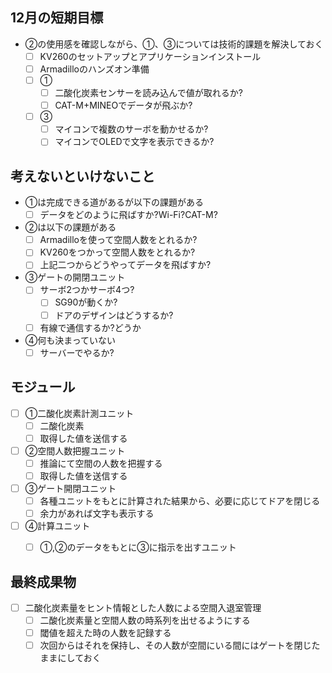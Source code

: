 ## 12月の短期目標

* ②の使用感を確認しながら、①、③については技術的課題を解決しておく
   * [ ] KV260のセットアップとアプリケーションインストール
   * [ ] Armadilloのハンズオン準備
   * [ ] ①
      * [ ] 二酸化炭素センサーを読み込んで値が取れるか?
      * [ ] CAT-M+MINEOでデータが飛ぶか? 
   * [ ] ③
      * [ ] マイコンで複数のサーボを動かせるか?
      * [ ] マイコンでOLEDで文字を表示できるか?

## 考えないといけないこと

* ①は完成できる道があるが以下の課題がある
    * [ ] データをどのように飛ばすか?Wi-Fi?CAT-M?
* ②は以下の課題がある
    * [ ] Armadilloを使って空間人数をとれるか?
    * [ ] KV260をつかって空間人数をとれるか?
    * [ ] 上記二つからどうやってデータを飛ばすか?
* ③ゲートの開閉ユニット
    * [ ] サーボ2つかサーボ4つ?
        * [ ] SG90が動くか?
        * [ ] ドアのデザインはどうするか?
    * [ ] 有線で通信するか?どうか
* ④何も決まっていない
    * [ ] サーバーでやるか?

## モジュール

* [ ] ①二酸化炭素計測ユニット
    * [ ] 二酸化炭素
    * [ ] 取得した値を送信する
* [ ] ②空間人数把握ユニット
    * [ ] 推論にて空間の人数を把握する
    * [ ] 取得した値を送信する
* [ ] ③ゲート開閉ユニット
    * [ ] 各種ユニットをもとに計算された結果から、必要に応じてドアを閉じる
    * [ ] 余力があれば文字も表示する
* [ ] ④計算ユニット
    * [ ] ①,②のデータをもとに③に指示を出すユニット




## 最終成果物

* [ ] 二酸化炭素量をヒント情報とした人数による空間入退室管理
    * [ ] 二酸化炭素量と空間人数の時系列を出せるようにする
    * [ ] 閾値を超えた時の人数を記録する
    * [ ] 次回からはそれを保持し、その人数が空間にいる間にはゲートを閉じたままにしておく
